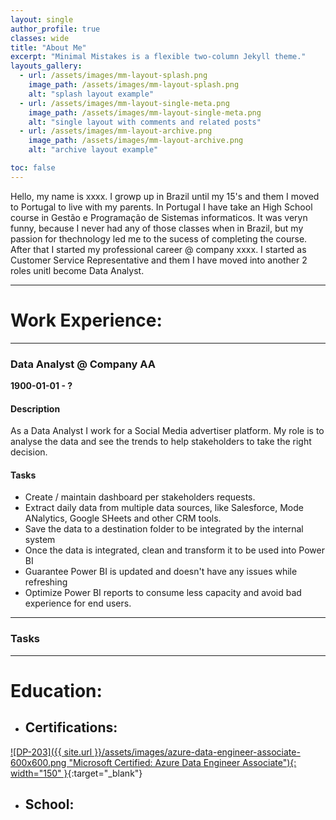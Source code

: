 ```yaml
---
layout: single
author_profile: true
classes: wide
title: "About Me"
excerpt: "Minimal Mistakes is a flexible two-column Jekyll theme."
layouts_gallery:
  - url: /assets/images/mm-layout-splash.png
    image_path: /assets/images/mm-layout-splash.png
    alt: "splash layout example"
  - url: /assets/images/mm-layout-single-meta.png
    image_path: /assets/images/mm-layout-single-meta.png
    alt: "single layout with comments and related posts"
  - url: /assets/images/mm-layout-archive.png
    image_path: /assets/images/mm-layout-archive.png
    alt: "archive layout example"

toc: false
---
```

Hello, my name is xxxx. I growp up in Brazil until my 15's and them I moved to Portugal to live with my parents. In Portugal I have take an High School course in Gestão e Programação de Sistemas informaticos. It was veryn funny, because I never had any of those classes when in Brazil, but my passion for thechnology led me to the sucess of completing the course. After that I started my professional career @ company xxxx. I started as Customer Service Representative and them I have moved into another 2 roles unitl become Data Analyst.
____
# Work Experience:
___
### Data Analyst @ Company AA 
**1900-01-01 - ?**
#### Description
 As a Data Analyst I work for a Social Media advertiser platform. My role is to analyse the data and see the trends to help stakeholders to take the right decision.
#### Tasks
- Create / maintain dashboard per stakeholders requests.
- Extract daily data from multiple data sources, like Salesforce, Mode ANalytics, Google SHeets and other CRM tools.
- Save the data to a destination folder to be integrated by the internal system
- Once the data is integrated, clean and transform it to be used into Power BI
- Guarantee Power BI is updated and doesn't have any issues while refreshing
- Optimize Power BI reports to consume less capacity and avoid bad experience for end users. 
___
### Tasks
___
# Education:

- ## Certifications:
[![DP-203]({{ site.url }}/assets/images/azure-data-engineer-associate-600x600.png "Microsoft Certified: Azure Data Engineer Associate"){: width="150" }](https://google.com){:target="_blank"}

- ## School:
